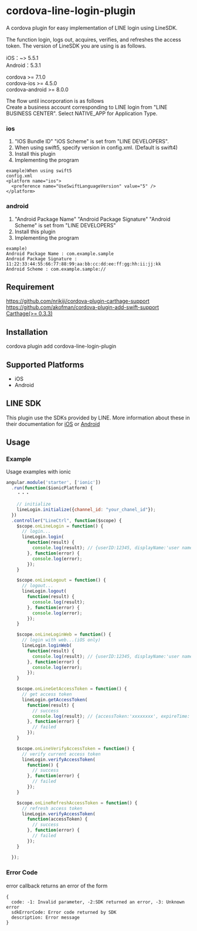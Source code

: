 # cordova-line-login-plugin
A cordova plugin for easy implementation of LINE login using LineSDK.　　

The function login, logs out, acquires, verifies, and refreshes the access token. The version of LineSDK you are using is as follows.  

iOS：~> 5.5.1  
Android：5.3.1  

cordova >= 7.1.0  
cordova-ios >= 4.5.0  
cordova-android >= 8.0.0  

The flow until incorporation is as follows  
Create a business account corresponding to LINE login from "LINE BUSINESS CENTER". Select NATIVE_APP for Application Type.

### ios
1. "IOS Bundle ID" "iOS Scheme" is set from "LINE DEVELOPERS".
1. When using swift5, specify version in config.xml. (Default is swift4)
1. Install this plugin
1. Implementing the program

```
example)When using swift5
config.xml  
<platform name="ios">
  <preference name="UseSwiftLanguageVersion" value="5" />
</platform>
```

### android
1. "Android Package Name" "Android Package Signature" "Android Scheme" is set from "LINE DEVELOPERS"
1. Install this plugin
1. Implementing the program

```
example)  
Android Package Name : com.example.sample
Android Package Signature : 11:22:33:44:55:66:77:88:99:aa:bb:cc:dd:ee:ff:gg:hh:ii:jj:kk
Android Scheme : com.example.sample://
```

## Requirement
https://github.com/nrikiji/cordova-plugin-carthage-support  
https://github.com/akofman/cordova-plugin-add-swift-support  
[Carthage(>= 0.3.3)](https://github.com/Carthage/Carthage)  

## Installation
cordova plugin add cordova-line-login-plugin

## Supported Platforms
- iOS
- Android

## LINE SDK
This plugin use the SDKs provided by LINE. More information about these in their documentation for [iOS](https://developers.line.me/ja/docs/ios-sdk/) or [Android](https://developers.line.me/ja/docs/android-sdk/)

## Usage

### Example

Usage examples with ionic
```js
angular.module('starter', ['ionic'])
  .run(function($ionicPlatform) {
    ・・・

    // initialize
    lineLogin.initialize({channel_id: "your_chanel_id"});
  })
  .controller("LineCtrl", function($scope) {
    $scope.onLineLogin = function() {
      // login...
      lineLogin.login(
        function(result) {
          console.log(result); // {userID:12345, displayName:'user name', pictureURL:'thumbnail url'}
        }, function(error) {
          console.log(error);
        });
    }

    $scope.onLineLogout = function() {
      // logout...
      lineLogin.logout(
        function(result) {
          console.log(result);
        }, function(error) {
          console.log(error);
        });
    }

    $scope.onLineLoginWeb = function() {
      // login with web...(iOS only)
      lineLogin.loginWeb(
        function(result) {
          console.log(result); // {userID:12345, displayName:'user name', pictureURL:'thumbnail url'}
        }, function(error) {
          console.log(error);
        });
    }

    $scope.onLineGetAccessToken = function() {
      // get access token
      lineLogin.getAccessToken(
        function(result) {
          // success
          console.log(result); // {accessToken:'xxxxxxxx', expireTime: 123456789}
        }, function(error) {
          // failed
        });
    }

    $scope.onLineVerifyAccessToken = function() {
      // verify current access token
      lineLogin.verifyAccessToken(
        function() {
          // success
        }, function(error) {
          // failed
        });
    }

    $scope.onLineRefreshAccessToken = function() {
      // refresh access token
      lineLogin.verifyAccessToken(
        function(accessToken) {
          // success
        }, function(error) {
          // failed
        });
    }

  });
```

### Error Code
error callback returns an error of the form 　
```
{
  code: -1: Invalid parameter, -2:SDK returned an error, -3: Unknown error
  sdkErrorCode: Error code returned by SDK
  description: Error message
}
```
